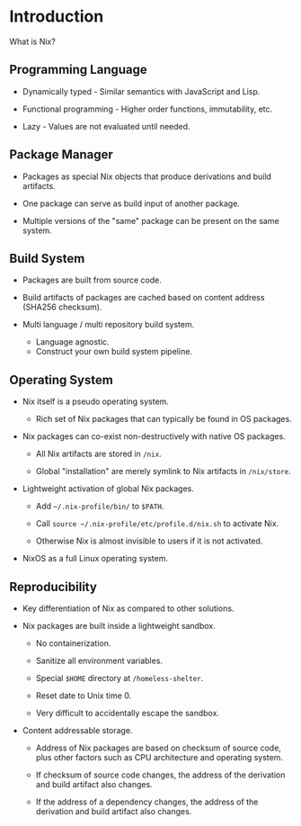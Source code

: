 # Introduction

What is Nix?

## Programming Language

- Dynamically typed - Similar semantics with JavaScript and Lisp.

- Functional programming - Higher order functions, immutability, etc.

- Lazy - Values are not evaluated until needed.

## Package Manager

- Packages as special Nix objects that produce derivations and build artifacts.

- One package can serve as build input of another package.

- Multiple versions of the "same" package can be present on the same system.

## Build System

- Packages are built from source code.

- Build artifacts of packages are cached based on content address (SHA256 checksum).

- Multi language / multi repository build system.
  - Language agnostic.
  - Construct your own build system pipeline.

## Operating System

- Nix itself is a pseudo operating system.
  - Rich set of Nix packages that can typically be found in OS packages.

- Nix packages can co-exist non-destructively with native OS packages.

  - All Nix artifacts are stored in `/nix`.

  - Global "installation" are merely symlink to Nix artifacts in
    `/nix/store`.

- Lightweight activation of global Nix packages.

  - Add `~/.nix-profile/bin/` to `$PATH`.

  - Call `source ~/.nix-profile/etc/profile.d/nix.sh` to activate Nix.

  - Otherwise Nix is almost invisible to users if it is not activated.

- NixOS as a full Linux operating system.

## Reproducibility

- Key differentiation of Nix as compared to other solutions.

- Nix packages are built inside a lightweight sandbox.

  - No containerization.

  - Sanitize all environment variables.

  - Special `$HOME` directory at `/homeless-shelter`.

  - Reset date to Unix time 0.

  - Very difficult to accidentally escape the sandbox.

- Content addressable storage.

  - Address of Nix packages are based on checksum of source code,
    plus other factors such as CPU architecture and operating system.

  - If checksum of source code changes, the address of the derivation
    and build artifact also changes.

  - If the address of a dependency changes, the address of the
    derivation and build artifact also changes.
